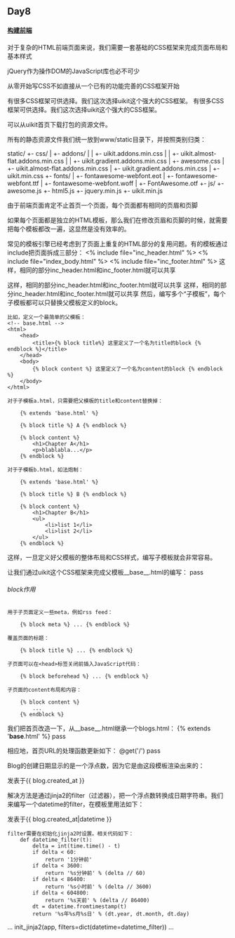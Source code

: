 ## Day8
#### [构建前端](http://www.liaoxuefeng.com/wiki/0014316089557264a6b348958f449949df42a6d3a2e542c000/001432339124159f00f6ab876c44349a3fd8eb26d0c291e000)
对于复杂的HTML前端页面来说，我们需要一套基础的CSS框架来完成页面布局和基本样式

jQuery作为操作DOM的JavaScript库也必不可少

从零开始写CSS不如直接从一个已有的功能完善的CSS框架开始

有很多CSS框架可供选择。我们这次选择uikit这个强大的CSS框架。
	有很多CSS框架可供选择。我们这次选择uikit这个强大的CSS框架。
	
可以从uikit首页下载打包的资源文件。

所有的静态资源文件我们统一放到www/static目录下，并按照类别归类：

static/
+- css/
|  +- addons/
|  |  +- uikit.addons.min.css
|  |  +- uikit.almost-flat.addons.min.css
|  |  +- uikit.gradient.addons.min.css
|  +- awesome.css
|  +- uikit.almost-flat.addons.min.css
|  +- uikit.gradient.addons.min.css
|  +- uikit.min.css
+- fonts/
|  +- fontawesome-webfont.eot
|  +- fontawesome-webfont.ttf
|  +- fontawesome-webfont.woff
|  +- FontAwesome.otf
+- js/
   +- awesome.js
   +- html5.js
   +- jquery.min.js
   +- uikit.min.js
   
由于前端页面肯定不止首页一个页面，每个页面都有相同的页眉和页脚
 
如果每个页面都是独立的HTML模板，那么我们在修改页眉和页脚的时候，就需要把每个模板都改一遍，这显然是没有效率的。
 
常见的模板引擎已经考虑到了页面上重复的HTML部分的复用问题。有的模板通过include把页面拆成三部分：
	<html>
		<% include file="inc_header.html" %>
		<% include file="index_body.html" %>
		<% include file="inc_footer.html" %>
	</html>
这样，相同的部分inc_header.html和inc_footer.html就可以共享

这样，相同的部分inc_header.html和inc_footer.html就可以共享
	这样，相同的部分inc_header.html和inc_footer.html就可以共享
	然后，编写多个“子模板”，每个子模板都可以只替换父模板定义的block。
	
	比如，定义一个最简单的父模板：
	<!-- base.html -->
	<html>
		<head>
			<title>{% block title%} 这里定义了一个名为title的block {% endblock %}</title>
		</head>
		<body>
			{% block content %} 这里定义了一个名为content的block {% endblock %}
		</body>
	</html>
	
	对于子模板a.html，只需要把父模板的title和content替换掉：

		{% extends 'base.html' %}

		{% block title %} A {% endblock %}

		{% block content %}
			<h1>Chapter A</h1>
			<p>blablabla...</p>
		{% endblock %}
		
	对于子模板b.html，如法炮制：

		{% extends 'base.html' %}

		{% block title %} B {% endblock %}

		{% block content %}
			<h1>Chapter B</h1>
			<ul>
				<li>list 1</li>
				<li>list 2</li>
			</ul>
		{% endblock %}
		
这样，一旦定义好父模板的整体布局和CSS样式，编写子模板就会非常容易。

让我们通过uikit这个CSS框架来完成父模板__base__.html的编写：
	<!DOCTYPE html>
		pass

###### block作用

	用于子页面定义一些meta，例如rss feed：

		{% block meta %} ... {% endblock %}

	覆盖页面的标题：

		{% block title %} ... {% endblock %}

	子页面可以在<head>标签关闭前插入JavaScript代码：

		{% block beforehead %} ... {% endblock %}

	子页面的content布局和内容：

		{% block content %}
			...
		{% endblock %}

我们把首页改造一下，从__base__.html继承一个blogs.html：
	{% extends '__base__.html' %}
		pass
	
相应地，首页URL的处理函数更新如下：
	@get('/')
		pass

Blog的创建日期显示的是一个浮点数，因为它是由这段模板渲染出来的：
	<p class="uk-article-meta">发表于{{ blog.created_at }}</p>

解决方法是通过jinja2的filter（过滤器），把一个浮点数转换成日期字符串。我们来编写一个datetime的filter，在模板里用法如下：
	<p class="uk-article-meta">发表于{{ blog.created_at|datetime }}</p>

	filter需要在初始化jinja2时设置。相关代码如下：
		def datetime_filter(t):
			delta = int(time.time() - t)
			if delta < 60:
				return '1分钟前'
			if delta < 3600:
				return '%s分钟前' % (delta // 60)
			if delta < 86400:
				return '%s小时前' % (delta // 3600)
			if delta < 604800:
				return '%s天前' % (delta // 86400)
			dt = datetime.fromtimestamp(t)
			return '%s年%s月%s日' % (dt.year, dt.month, dt.day)
			
...
init_jinja2(app, filters=dict(datetime=datetime_filter))
...




